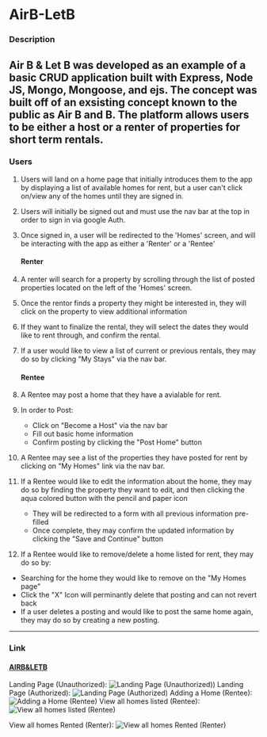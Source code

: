 # AirB-LetB

### Description
Air B & Let B was developed as an example of a basic CRUD application built with Express, Node JS, Mongo, Mongoose, and ejs. The concept was built off of an exsisting concept known to the public as Air B and B. The platform allows users to be either a host or a renter of properties for short term rentals.
------------

### Users

1. Users will land on a home page that initially introduces them to the app by displaying a list of available homes for rent, but a user can't click on/view any of the homes until they are signed in.
2. Users will initially be signed out and must use the nav bar at the top in order to sign in via google Auth.
3. Once signed in, a user will be redirected to the 'Homes' screen, and will be interacting with the app as either a 'Renter' or a 'Rentee'

    #### Renter
1. A renter will search for a property by scrolling through the list of posted properties located on the left of the 'Homes' screen.
2. Once the rentor finds a property they might be interested in, they will click on the property to view additional information
3. If they want to finalize the rental, they will select the dates they would like to rent through, and confirm the rental.
4. If a user would like to view a list of current or previous rentals, they may do so by clicking "My Stays" via the nav bar.
   #### Rentee
1. A Rentee may post a home that they have a avialable for rent. 
2. In order to Post:
    * Click on "Become a Host" via the nav bar
    * Fill out basic home information
    * Confirm posting by clicking the "Post Home" button
3. A Rentee may see a list of the properties they have posted for rent by clicking on "My Homes" link via the nav bar.
4. If a Rentee would like to edit the information about the home, they may do so by finding the property they want to edit, and then clicking the aqua colored button with the pencil and paper icon
    * They will be redirected to a form with all previous information pre-filled
    * Once complete, they may confirm the updated information by clicking the "Save and Continue" button
5. If a Rentee would like to remove/delete a home listed for rent, they may do so by:
 * Searching for the home they would like to remove on the "My Homes page"
 * Click the "X" Icon will perminantly delete that posting and can not revert back
 * If a user deletes a posting and would like to post the same home again, they may do so by creating a new posting. 
------------

### Link
#### [AIRB&LETB](https://airbletb.herokuapp.com/ "Link To AIRB&LETB")

Landing Page (Unauthorized): ![Landing Page (Unauthorized)](https://i.imgur.com/W8flhqq.png))
Landing Page (Authorized): ![Landing Page (Authorized)](https://i.imgur.com/9m8Z1Yu.png)
Adding a Home (Rentee): ![Adding a Home (Rentee)](https://i.imgur.com/5V876x3.png)
View all homes listed (Rentee): ![View all homes listed (Rentee)](https://i.imgur.com/wQkBhBW.png)

View all homes Rented (Renter): ![View all homes Rented (Renter)](https://i.imgur.com/pDWcfIq.png)


